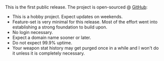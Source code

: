 This is the first public release. The project is open-sourced @ [GitHub](https://github.com/Xanot/stats.vipers):

* This is a hobby project. Expect updates on weekends.
* Feature-set is very minimal for this release. Most of the effort went into establishing a strong foundation to build upon.
* No login necessary.
* Expect a domain name sooner or later.
* Do not expect 99.9% uptime.
* Your weapon stat history may get purged once in a while and I won't do it unless it is completely necessary.